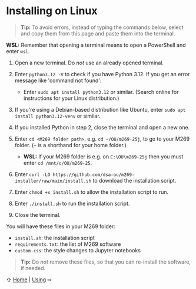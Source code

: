 # Installing on Linux

> **Tip:** To avoid errors, instead of typing the commands below,
> select and copy them from this page and paste them into the terminal.

**WSL:** Remember that opening a terminal means to open a PowerShell and enter `wsl`.

1. Open a new terminal. Do _not_ use an already opened terminal.

2. Enter `python3.12 -V` to check if you have Python 3.12.
   If you get an error message like 'command not found':
   - Enter `sudo apt install python3.12` or similar.
     (Search online for instructions for your Linux distribution.)

3. If you're using a Debian-based distribution like Ubuntu,
   enter `sudo apt install python3.12-venv` or similar.

4. If you installed Python in step 2, close the terminal and open a new one.

5. Enter `cd <M269 folder path>`, e.g. `cd ~/OU/m269-25j`,
   to go to your M269 folder. (`~` is a shorthand for your home folder.)
   - **WSL:** If your M269 folder is e.g. on `C:\OU\m269-25j` then
      you must enter `cd /mnt/c/OU/m269-25`.

6. Enter `curl -LO https://github.com/dsa-ou/m269-installer/raw/main/install.sh`
   to download the installation script.

7. Enter `chmod +x install.sh` to allow the installation script to run.

8. Enter `./install.sh` to run the installation script.

9. Close the terminal.

You will have these files in your M269 folder:
- `install.sh`: the installation script
- `requirements.txt`: the list of M269 software
- `custom.css`: the style changes to Jupyter notebooks

> **Tip:** Do _not_ remove these files, so that
> you can re-install the software, if needed.

⇧ [Home](README.md)  | [Using](use.md) ⇨